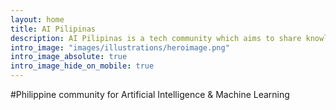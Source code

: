```yaml
---
layout: home
title: AI Pilipinas
description: AI Pilipinas is a tech community which aims to share knowledge amongsts its members to help upskill Filipinos on Machine Learning and Artificial Intelligence. The group is run by a group of volunteers.
intro_image: "images/illustrations/heroimage.png"
intro_image_absolute: true
intro_image_hide_on_mobile: true
---
```


#Philippine community for Artificial Intelligence & Machine Learning 



